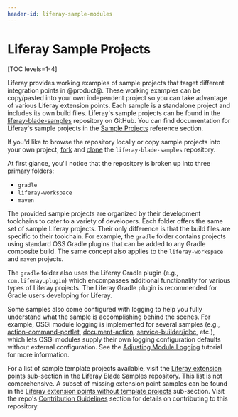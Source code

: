```yaml
---
header-id: liferay-sample-modules
---
```


# Liferay Sample Projects

[TOC levels=1-4]

Liferay provides working examples of sample projects that target different
integration points in @product@. These working examples can be copy/pasted into
your own independent project so you can take advantage of various Liferay
extension points. Each sample is a standalone project and includes its own build
files. Liferay's sample projects can be found in the
[liferay-blade-samples](https://github.com/liferay/liferay-blade-samples)
repository on GitHub. You can find documentation for Liferay's sample projects
in the
[Sample Projects](/docs/7-0/reference/-/knowledge_base/r/sample-modules)
reference section.

If you'd like to browse the repository locally or copy sample projects into your
own project, [fork](https://help.github.com/articles/fork-a-repo/) and
[clone](https://help.github.com/articles/cloning-a-repository/) the
`liferay-blade-samples` repository.

<!-- You can also use Blade to create samples (`blade samples [SAMPLE_NAME]`),
but that functionality is currently broken. Update this article with those
instructions when it's fixed. -Cody -->

At first glance, you'll notice that the repository is broken up into three
primary folders:

- `gradle`
- `liferay-workspace`
- `maven`

The provided sample projects are organized by their development toolchains to
cater to a variety of developers. Each folder offers the same set of sample
Liferay projects. Their only difference is that the build files are specific to
their toolchain. For example, the `gradle` folder contains projects using
standard OSS Gradle plugins that can be added to any Gradle composite build. The
same concept also applies to the `liferay-workspace` and `maven` projects.

The `gradle` folder also uses the Liferay Gradle plugin (e.g.,
`com.liferay.plugin`) which encompasses additional functionality for various
types of Liferay projects. The Liferay Gradle plugin is recommended for Gradle
users developing for Liferay. 

Some samples also come configured with logging to help you fully understand
what the sample is accomplishing behind the scenes. For example, OSGi module
logging is implemented for several samples (e.g.,
[action-command-portlet](https://github.com/liferay/liferay-blade-samples/tree/7.0/gradle/apps/action-command-portlet),
[document-action](/docs/7-0/reference/-/knowledge_base/r/document-action),
[service-builder/jdbc](/docs/7-0/reference/-/knowledge_base/r/service-builder-application-using-external-database-via-jdbc),
etc.), which lets OSGi modules supply their own logging configuration defaults
without external configuration. See the
[Adjusting Module Logging](/docs/7-0/tutorials/-/knowledge_base/t/adjusting-module-logging)
tutorial for more information.

For a list of sample template projects available, visit the
[Liferay extension points](https://github.com/liferay/liferay-blade-samples#liferay-extension-points-and-template-projects)
sub-section in the Liferay Blade Samples repository. This list is not
comprehensive. A subset of missing extension point samples can be found in the
[Liferay extension points without template projects](https://github.com/liferay/liferay-blade-samples#liferay-extension-points-without-template-projects)
sub-section. Visit the repo's
[Contribution Guidelines](https://github.com/liferay/liferay-blade-samples#contribution-guidelines)
section for details on contributing to this repository.
